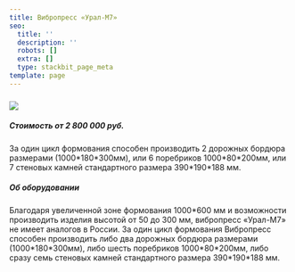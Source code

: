 ```yaml
---
title: Вибропресс «Урал-М7»
seo:
  title: ''
  description: ''
  robots: []
  extra: []
  type: stackbit_page_meta
template: page
---
```

### ![](/images/great-thyme.JPG)



##### Стоимость от 2 800 000 руб.

За один цикл формования способен производить 2 дорожных бордюра размерами (1000\*180\*300мм), или 6 поребриков 1000\*80\*200мм, или 7
стеновых камней стандартного размера 390\*190\*188 мм.

##### Об оборудовании&#xA;                      &#xA;                            &#xA;

Благодаря увеличенной зоне формования 1000\*600 мм и возможности производить изделия высотой от 50 до 300 мм, вибропресс «Урал-М7» не имеет аналогов в России. За один цикл формования Вибропресс способен производить либо два дорожных бордюра размерами (1000\*180\*300мм), либо шесть поребриков 1000\*80\*200мм, либо сразу семь стеновых камней стандартного размера 390\*190\*188 мм.
